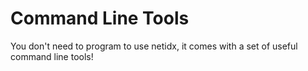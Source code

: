# Command Line Tools

You don't need to program to use netidx, it comes with a set of useful
command line tools!

